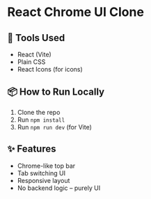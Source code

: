 # React Chrome UI Clone

## 🚀 Tools Used
- React (Vite)
- Plain CSS
- React Icons (for icons)

## 📦 How to Run Locally

1. Clone the repo
2. Run `npm install`
3. Run `npm run dev` (for Vite)

## ✨ Features
- Chrome-like top bar
- Tab switching UI
- Responsive layout
- No backend logic – purely UI
